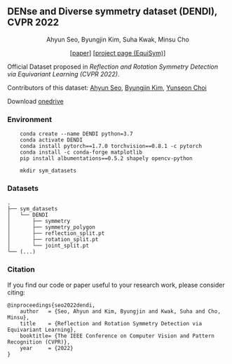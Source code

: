 ## DENse and Diverse symmetry dataset (DENDI), CVPR 2022
<p align="center">
Ahyun Seo, Byungjin Kim, Suha Kwak, Minsu Cho
</p>

<p align="center">
    <a href="https://arxiv.org/abs/2203.16787">[paper]</a>
    <a href="http://cvlab.postech.ac.kr/research/EquiSym">[project page (EquiSym)]</a>
</p>

Official Dataset proposed in *Reflection and Rotation Symmetry Detection via Equivariant Learning (CVPR 2022)*.

Contributors of this dataset: [Ahyun Seo](https://github.com/ahyunSeo), [Byungjin Kim](https://github.com/kbjpc123), [Yunseon Choi](https://github.com/OMEGA-Y)

Download [onedrive](https://postechackr-my.sharepoint.com/:u:/g/personal/lastborn94_postech_ac_kr/ES2ftVVmTc5Du78EBgfTGy8BwygV_HRa5nWciYeq3cTvoQ?e=y9ETja)


### Environment
```
    conda create --name DENDI python=3.7
    conda activate DENDI
    conda install pytorch==1.7.0 torchvision==0.8.1 -c pytorch
    conda install -c conda-forge matplotlib
    pip install albumentations==0.5.2 shapely opencv-python
    
    mkdir sym_datasets

```

### Datasets

```
.
├── sym_datasets
│   └── DENDI
│       ├── symmetry
│       ├── symmetry_polygon
│       ├── reflection_split.pt
│       ├── rotation_split.pt
│       └── joint_split.pt
└── (...) 
```

### Citation
If you find our code or paper useful to your research work, please consider citing:
```
@inproceedings{seo2022dendi,
    author   = {Seo, Ahyun and Kim, Byungjin and Kwak, Suha and Cho, Minsu},
    title    = {Reflection and Rotation Symmetry Detection via Equivariant Learning},
    booktitle= {The IEEE Conference on Computer Vision and Pattern Recognition (CVPR)},
    year     = {2022}
}
```
